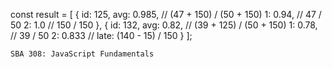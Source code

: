 const result = [
      {
        id: 125,
        avg: 0.985, // (47 + 150) / (50 + 150)
        1: 0.94, // 47 / 50
        2: 1.0 // 150 / 150
      },
      {
        id: 132,
        avg: 0.82, // (39 + 125) / (50 + 150)
        1: 0.78, // 39 / 50
        2: 0.833 // late: (140 - 15) / 150
      }
    ];

` SBA 308: JavaScript Fundamentals `


